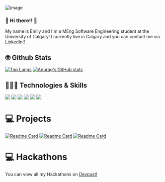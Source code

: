 ![image](https://user-images.githubusercontent.com/68518246/133714240-8861e24c-de70-45ec-bb43-6ad644e2d1d1.png)
 

### 👋 Hi there!! 👋

My name is Emily and I'm a MEng Software Engineering student at the University of Calgary! I currently live in Calgary and you can contact me via [LinkedIn!](https://www.linkedin.com/in/emilywang98/)!

## 🤓 Github Stats
[![Top Langs](https://github-readme-stats.vercel.app/api/top-langs/?username=Emilywang98)](https://github.com/Emilywang98/github-readme-stats)
[![Anurag's GitHub stats](https://github-readme-stats.vercel.app/api?username=Emilywang98)](https://github.com/anuraghazra/github-readme-stats)

## 👩🏻‍💻 Technologies & Skills
![](https://img.shields.io/badge/<OS>-<Mac>-informational?style=flat&logo=<LOGO_NAME>&logoColor=white&color=2bbc8a)
![](https://img.shields.io/badge/<Editor>-<VSCode>-informational?style=flat&logo=<LOGO_NAME>&logoColor=white&color=2bbc8a)
![](https://img.shields.io/badge/<Code>-<Java>-informational?style=flat&logo=<LOGO_NAME>&logoColor=white&color=2bbc8a)
![](https://img.shields.io/badge/<Code>-<Python>-informational?style=flat&logo=<LOGO_NAME>&logoColor=white&color=2bbc8a)
![](https://img.shields.io/badge/<Code>-<C>-informational?style=flat&logo=<LOGO_NAME>&logoColor=white&color=2bbc8a)
![](https://img.shields.io/badge/<Code>-<SQL>-informational?style=flat&logo=<LOGO_NAME>&logoColor=white&color=2bbc8a)

# 💻 Projects 
[![Readme Card](https://github-readme-stats.vercel.app/api/pin/?username=Emilywang98&repo=HeartDiseaseClassifier)](https://github.com/Emilywang98/HeartDiseaseClassifier)
[![Readme Card](https://github-readme-stats.vercel.app/api/pin/?username=Emilywang98&repo=chem_ecar)](https://github.com/Emilywang98/chem_ecar)
[![Readme Card](https://github-readme-stats.vercel.app/api/pin/?username=Emilywang98&repo=piggyfund)](https://github.com/Emilywang98/piggyfund)

# 💻 Hackathons
You can view all my Hackathons on [Devpost!](https://devpost.com/Emilywang98?ref_content=user-portfolio&ref_feature=portfolio&ref_medium=global-nav)


<!--
**Emilywang98/Emilywang98** is a ✨ _special_ ✨ repository because its `README.md` (this file) appears on your GitHub profile.

Here are some ideas to get you started:

- 🔭 I’m currently working on ...
- 🌱 I’m currently learning ...
- 👯 I’m looking to collaborate on ...
- 🤔 I’m looking for help with ...
- 💬 Ask me about ...
- 📫 How to reach me: ...
- 😄 Pronouns: ...
- ⚡ Fun fact: ...
-->
